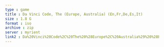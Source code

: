 ```yaml
---
type : game
title : Da Vinci Code, The (Europe, Australia) (En,Fr,De,Es,It)
size : 1.8 G
format : iso
archive : zip
server : myrient
link2 : Da%20Vinci%20Code%2C%20The%20%28Europe%2C%20Australia%29%20%28En%2CFr%2CDe%2CEs%2CIt%29
---
```

